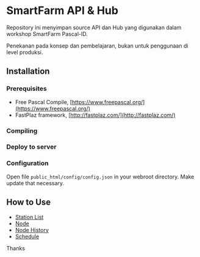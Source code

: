 # SmartFarm API & Hub

Repository ini menyimpan source API dan Hub yang digunakan dalam workshop SmartFarm Pascal-ID.

Penekanan pada konsep dan pembelajaran, bukan untuk penggunaan di level produksi.

## Installation

### Prerequisites

- Free Pascal Compile, [https://www.freepascal.org/](https://www.freepascal.org/)
- FastPlaz framework, [http://fastplaz.com/](http://fastplaz.com/)

### Compiling

### Deploy to server

### Configuration

Open file ```public_html/config/config.json``` in your webroot directory. Make update that necessary.

## How to Use

- [Station List](docs/Station.md)
- [Node](docs/Node.md)
- [Node History](docs/Node-History.md)
- [Schedule](docs/Schedule.md)

Thanks

